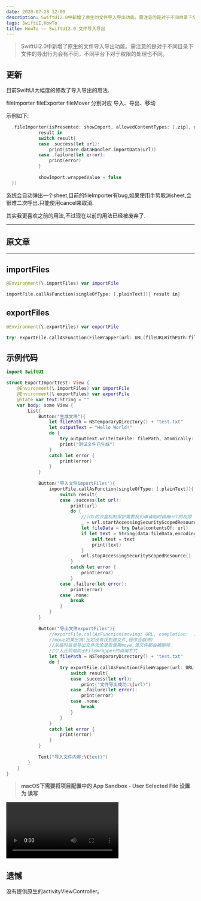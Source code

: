 ```yaml
---
date: 2020-07-28 12:00
description: SwiftUI2.0中新增了原生的文件导入导出功能。需注意的是对于不同目录下文件的导出行为会有不同，不同平台下对于权限的处理也不同。
tags: SwiftUI,HowTo
title: HowTo —— SwiftUI2.0 文件导入导出
---
```



> SwiftUI2.0中新增了原生的文件导入导出功能。需注意的是对于不同目录下文件的导出行为会有不同，不同平台下对于权限的处理也不同。

## 更新 ##

目前SwiftUI大幅度的修改了导入导出的用法.

fileImporter fileExporter fileMover 分别对应 导入、导出、移动

示例如下:

```swift
  .fileImporter(isPresented: showImport, allowedContentTypes: [.zip], onCompletion: {
            result in
            switch result{
            case .success(let url):
                print(store.dataHandler.importData(url))
            case .failure(let error):
                print(error)
            }
            
            showImport.wrappedValue = false
  })
```

系统会自动弹出一个sheet,目前的fileImporter有bug,如果使用手势取消sheet,会很难二次呼出.只能使用cancel来取消.

其实我更喜欢之前的用法,不过现在以前的用法已经被废弃了.

----

## 原文章 ##

----

## importFiles ##

```swift
@Environment(\.importFiles) var importFile

importFile.callAsFunction(singleOfType: [.plainText]){ result in}
```

## exportFiles ##

```swift
@Environment(\.exportFiles) var exportFile

try! exportFile.callAsFunction(FileWrapper(url: URL(fileURLWithPath:filePath), options: .immediate), contentType: .plainText){result in}
```

## 示例代码 ##

```swift
import SwiftUI

struct ExportImportTest: View {
    @Environment(\.importFiles) var importFile
    @Environment(\.exportFiles) var exportFile
    @State var text:String = ""
    var body: some View {
        List{
            Button("生成文件"){
                let filePath = NSTemporaryDirectory() + "test.txt"
                let outputText = "Hello World!"
                do {
                    try outputText.write(toFile: filePath, atomically: true, encoding: .utf8)
                    print("测试文件已生成")
                }
                catch let error {
                    print(error)
                }
            }
            
            Button("导入文件importFiles"){
                importFile.callAsFunction(singleOfType: [.plainText]){ result in
                    switch result{
                    case .success(let url):
                        print(url)
                        do {
                            //iOS的沙盒机制保护需要我们申请临时调用url的权限
                            _ = url.startAccessingSecurityScopedResource()
                            let fileData = try Data(contentsOf: url)
                            if let text = String(data:fileData,encoding: .utf8) {
                                self.text = text
                                print(text)
                            }
                            url.stopAccessingSecurityScopedResource()
                        }
                        catch let error {
                            print(error)
                        }
                    case .failure(let error):
                        print(error)
                    case .none:
                        break
                    }
                }
            }
            
            Button("导出文件exportFiles"){
                //exportFile.callAsFunction(moving: URL, completion:  ) 移动文件,源文件会被删除
                //move如果出错(比如没有找到源文件,程序会崩溃)
                //从临时目录导出文件无论是否使用move,源文件都会被删除
                //个人比较倾向于FileWrapper的调用方式
                let filePath = NSTemporaryDirectory() + "test.txt"
                do {
                    try exportFile.callAsFunction(FileWrapper(url: URL(fileURLWithPath:filePath), options: .immediate), contentType: .plainText){result in
                        switch result{
                        case .success(let url):
                            print("文件导出成功:\(url)")
                        case .failure(let error):
                            print(error)
                        case .none:
                            break
                        }
                    }
                }
                catch let error {
                    print(error)
                }
            }
            
            Text("导入文件内容:\(text)")
        }
    }
}
```

> **macOS下需要将项目配置中的 App Sandbox - User Selected File 设置为 读写**

<video src="https://cdn.fatbobman.com/howto-swiftui-import-export-video.mp4" controls = "controls">你的浏览器不支持本视频</video>



## 遗憾 ##

没有提供原生的activityViewController。
